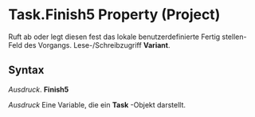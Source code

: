 
# Task.Finish5 Property (Project)

Ruft ab oder legt diesen fest das lokale benutzerdefinierte Fertig stellen-Feld des Vorgangs. Lese-/Schreibzugriff  **Variant**.


## Syntax

 _Ausdruck_. **Finish5**

 _Ausdruck_ Eine Variable, die ein **Task** -Objekt darstellt.

